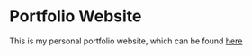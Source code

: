# Portfolio Website

This is my personal portfolio website, which can be found [here](http://brentchampion.com)
